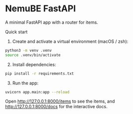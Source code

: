 # NemuBE FastAPI

A minimal FastAPI app with a router for items.

Quick start

1. Create and activate a virtual environment (macOS / zsh):

```bash
python3 -m venv .venv
source .venv/bin/activate
```

2. Install dependencies:

```bash
pip install -r requirements.txt
```

3. Run the app:

```bash
uvicorn app.main:app --reload
```

Open http://127.0.0.1:8000/items to see the items, and http://127.0.0.1:8000/docs for the interactive docs.
